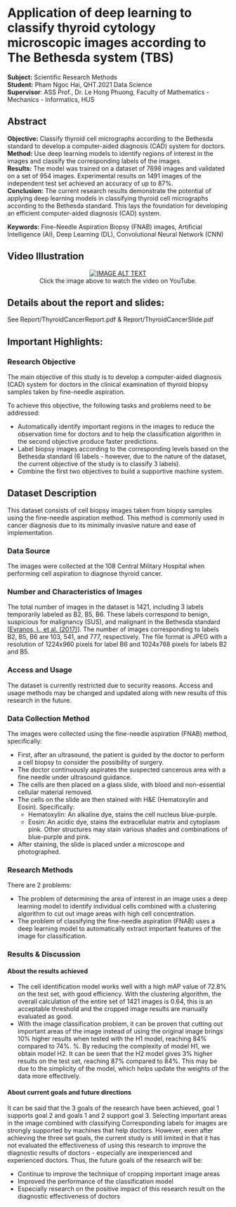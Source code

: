 # Application of deep learning to classify thyroid cytology microscopic images according to The Bethesda system (TBS)
**Subject:**  Scientific Research Methods  
**Student:** Pham Ngoc Hai, QHT.2021 Data Science  
**Supervisor**: ASS Prof., Dr. Le Hong Phuong, Faculty of Mathematics - Mechanics - Informatics, HUS  

## Abstract
**Objective:** Classify thyroid cell micrographs according to the Bethesda standard to develop a computer-aided diagnosis (CAD) system for doctors.  
**Method:** Use deep learning models to identify regions of interest in the images and classify the corresponding labels of the images.  
**Results:** The model was trained on a dataset of 7698 images and validated on a set of 954 images. Experimental results on 1491 images of the independent test set achieved an accuracy of up to 87%.  
**Conclusion:** The current research results demonstrate the potential of applying deep learning models in classifying thyroid cell micrographs according to the Bethesda standard. This lays the foundation for developing an efficient computer-aided diagnosis (CAD) system.

**Keywords:** Fine-Needle Aspiration Biopsy (FNAB) images, Artificial Intelligence (AI), Deep Learning (DL), Convolutional Neural Network (CNN)


## Video Illustration
<!-- [![Watch the video](https://img.youtube.com/vi/oCqzEb31S3o/maxresdefault.jpg)](https://youtu.be/oCqzEb31S3o)-->
<!-- when video in this repository  -->
<!-- [![Video Title](https://img.youtube.com/vi/oCqzEb31S3o/0.jpg)](https://www.youtube.com/watch?v=oCqzEb31S3o)  -->
<!-- when video from the YouTube-->

<div align="center">
  <a href="https://www.youtube.com/watch?v=oCqzEb31S3o"><img src="https://img.youtube.com/vi/oCqzEb31S3o/0.jpg" alt="IMAGE ALT TEXT"></a>
</div>
<div align="center">
  Click the image above to watch the video on YouTube.
</div>

## Details about the report and slides:
See Report/ThyroidCancerReport.pdf & Report/ThyroidCancerSlide.pdf

## Important Highlights:

### Research Objective
The main objective of this study is to develop a computer-aided diagnosis (CAD) system for doctors in the clinical examination of thyroid biopsy samples taken by fine-needle aspiration.

To achieve this objective, the following tasks and problems need to be addressed:
- Automatically identify important regions in the images to reduce the observation time for doctors and to help the classification algorithm in the second objective produce faster predictions.
- Label biopsy images according to the corresponding levels based on the Bethesda standard (6 labels - however, due to the nature of the dataset, the current objective of the study is to classify 3 labels).
- Combine the first two objectives to build a supportive machine system.

## Dataset Description
This dataset consists of cell biopsy images taken from biopsy samples using the fine-needle aspiration method. This method is commonly used in cancer diagnosis due to its minimally invasive nature and ease of implementation.

### Data Source
The images were collected at the 108 Central Military Hospital when performing cell aspiration to diagnose thyroid cancer.

### Number and Characteristics of Images
The total number of images in the dataset is 1421, including 3 labels temporarily labeled as B2, B5, B6. These labels correspond to benign, suspicious for malignancy (SUS), and malignant in the Bethesda standard [[Evranos, I., et al. (2017)](https://doi.org/10.1111/cyt.12384)]. The number of images corresponding to labels B2, B5, B6 are 103, 541, and 777, respectively. The file format is JPEG with a resolution of 1224x960 pixels for label B6 and 1024x768 pixels for labels B2 and B5.

### Access and Usage
The dataset is currently restricted due to security reasons. Access and usage methods may be changed and updated along with new results of this research in the future.

### Data Collection Method
The images were collected using the fine-needle aspiration (FNAB) method, specifically:
- First, after an ultrasound, the patient is guided by the doctor to perform a cell biopsy to consider the possibility of surgery.
- The doctor continuously aspirates the suspected cancerous area with a fine needle under ultrasound guidance.
- The cells are then placed on a glass slide, with blood and non-essential cellular material removed.
- The cells on the slide are then stained with H&E (Hematoxylin and Eosin). Specifically:
  - Hematoxylin: An alkaline dye, stains the cell nucleus blue-purple.
  - Eosin: An acidic dye, stains the extracellular matrix and cytoplasm pink. Other structures may stain various shades and combinations of blue-purple and pink.
- After staining, the slide is placed under a microscope and photographed.

### Research Methods
There are 2 problems:
- The problem of determining the area of ​​interest in an image uses a deep learning model to identify individual cells combined with a clustering algorithm to cut out image areas with high cell concentration.
- The problem of classifying the fine-needle aspiration (FNAB) uses a deep learning model to automatically extract important features of the image for classification.

### Results & Discussion
#### About the results achieved
- The cell identification model works well with a high mAP value of 72.8% on the test set, with good efficiency. With the clustering algorithm, the overall calculation of the entire set of 1421 images is 0.64, this is an acceptable threshold and the cropped image results are manually evaluated as good.
- With the image classification problem, it can be proven that cutting out important areas of the image instead of using the original image brings 10% higher results when tested with the H1 model, reaching 84% compared to 74%. %. By reducing the complexity of model H1, we obtain model H2. It can be seen that the H2 model gives 3% higher results on the test set, reaching 87% compared to 84%. This may be due to the simplicity of the model, which helps update the weights of the data more effectively.

#### About current goals and future directions
It can be said that the 3 goals of the research have been achieved, goal 1 supports goal 2 and goals 1 and 2 support goal 3. Selecting important areas in the image combined with classifying Corresponding labels for images are strongly supported by machines that help doctors.
However, even after achieving the three set goals, the current study is still limited in that it has not evaluated the effectiveness of using this research to improve the diagnostic results of doctors - especially are inexperienced and experienced doctors.
Thus, the future goals of the research will be:
- Continue to improve the technique of cropping important image areas
- Improved the performance of the classification model 
- Especially research on the positive impact of this research result on the diagnostic effectiveness of doctors
